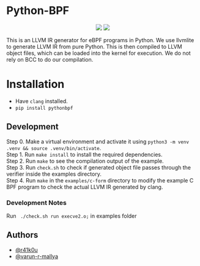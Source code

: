 # Python-BPF
<p align="center">
<a href="https://www.python.org/downloads/release/python-3080/"><img src="https://img.shields.io/badge/python-3.8-blue.svg"></a>
<a href="https://pypi.org/project/pythonbpf"><img src="https://badge.fury.io/py/pythonbpf.svg"></a>
</p>

This is an LLVM IR generator for eBPF programs in Python. We use llvmlite to generate LLVM IR from pure Python. This is then compiled to LLVM object files, which can be loaded into the kernel for execution. We do not rely on BCC to do our compilation.

#  Installation
- Have `clang` installed.
- `pip install pythonbpf`

## Development
Step 0. Make a virtual environment and activate it using `python3 -m venv .venv && source .venv/bin/activate`.  
Step 1. Run `make install` to install the required dependencies.  
Step 2. Run `make` to see the compilation output of the example.  
Step 3. Run `check.sh` to check if generated object file passes through the verifier inside the examples directory.  
Step 4. Run `make` in the `examples/c-form` directory to modify the example C BPF program to check the actual LLVM IR generated by clang.  

### Development Notes
Run ` ./check.sh run execve2.o;` in examples folder

## Authors
- [@r41k0u](https://github.com/r41k0u)
- [@varun-r-mallya](https://github.com/varun-r-mallya)
